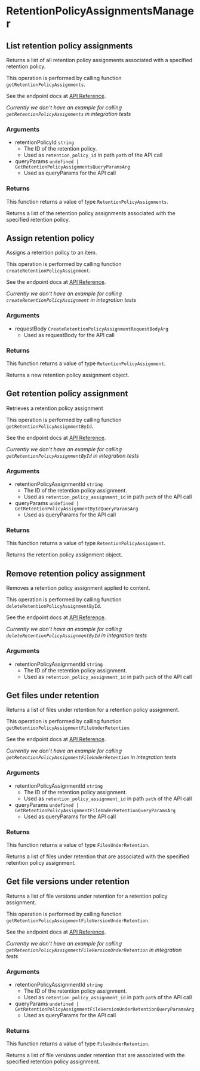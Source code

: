 # RetentionPolicyAssignmentsManager

## List retention policy assignments

Returns a list of all retention policy assignments associated with a specified
retention policy.

This operation is performed by calling function `getRetentionPolicyAssignments`.

See the endpoint docs at
[API Reference](https://developer.box.com/reference/get-retention-policies-id-assignments/).

*Currently we don't have an example for calling `getRetentionPolicyAssignments` in integration tests*

### Arguments

- retentionPolicyId `string`
  - The ID of the retention policy.
  - Used as `retention_policy_id` in path `path` of the API call
- queryParams `undefined | GetRetentionPolicyAssignmentsQueryParamsArg`
  - Used as queryParams for the API call


### Returns

This function returns a value of type `RetentionPolicyAssignments`.

Returns a list of the retention policy assignments associated with the
specified retention policy.


## Assign retention policy

Assigns a retention policy to an item.

This operation is performed by calling function `createRetentionPolicyAssignment`.

See the endpoint docs at
[API Reference](https://developer.box.com/reference/post-retention-policy-assignments/).

*Currently we don't have an example for calling `createRetentionPolicyAssignment` in integration tests*

### Arguments

- requestBody `CreateRetentionPolicyAssignmentRequestBodyArg`
  - Used as requestBody for the API call


### Returns

This function returns a value of type `RetentionPolicyAssignment`.

Returns a new retention policy assignment object.


## Get retention policy assignment

Retrieves a retention policy assignment

This operation is performed by calling function `getRetentionPolicyAssignmentById`.

See the endpoint docs at
[API Reference](https://developer.box.com/reference/get-retention-policy-assignments-id/).

*Currently we don't have an example for calling `getRetentionPolicyAssignmentById` in integration tests*

### Arguments

- retentionPolicyAssignmentId `string`
  - The ID of the retention policy assignment.
  - Used as `retention_policy_assignment_id` in path `path` of the API call
- queryParams `undefined | GetRetentionPolicyAssignmentByIdQueryParamsArg`
  - Used as queryParams for the API call


### Returns

This function returns a value of type `RetentionPolicyAssignment`.

Returns the retention policy assignment object.


## Remove retention policy assignment

Removes a retention policy assignment
applied to content.

This operation is performed by calling function `deleteRetentionPolicyAssignmentById`.

See the endpoint docs at
[API Reference](https://developer.box.com/reference/delete-retention-policy-assignments-id/).

*Currently we don't have an example for calling `deleteRetentionPolicyAssignmentById` in integration tests*

### Arguments

- retentionPolicyAssignmentId `string`
  - The ID of the retention policy assignment.
  - Used as `retention_policy_assignment_id` in path `path` of the API call


## Get files under retention

Returns a list of files under retention for a retention policy assignment.

This operation is performed by calling function `getRetentionPolicyAssignmentFileUnderRetention`.

See the endpoint docs at
[API Reference](https://developer.box.com/reference/get-retention-policy-assignments-id-files-under-retention/).

*Currently we don't have an example for calling `getRetentionPolicyAssignmentFileUnderRetention` in integration tests*

### Arguments

- retentionPolicyAssignmentId `string`
  - The ID of the retention policy assignment.
  - Used as `retention_policy_assignment_id` in path `path` of the API call
- queryParams `undefined | GetRetentionPolicyAssignmentFileUnderRetentionQueryParamsArg`
  - Used as queryParams for the API call


### Returns

This function returns a value of type `FilesUnderRetention`.

Returns a list of files under retention that are associated with the
specified retention policy assignment.


## Get file versions under retention

Returns a list of file versions under retention for a retention policy
assignment.

This operation is performed by calling function `getRetentionPolicyAssignmentFileVersionUnderRetention`.

See the endpoint docs at
[API Reference](https://developer.box.com/reference/get-retention-policy-assignments-id-file-versions-under-retention/).

*Currently we don't have an example for calling `getRetentionPolicyAssignmentFileVersionUnderRetention` in integration tests*

### Arguments

- retentionPolicyAssignmentId `string`
  - The ID of the retention policy assignment.
  - Used as `retention_policy_assignment_id` in path `path` of the API call
- queryParams `undefined | GetRetentionPolicyAssignmentFileVersionUnderRetentionQueryParamsArg`
  - Used as queryParams for the API call


### Returns

This function returns a value of type `FilesUnderRetention`.

Returns a list of file versions under retention that are associated with
the specified retention policy assignment.


